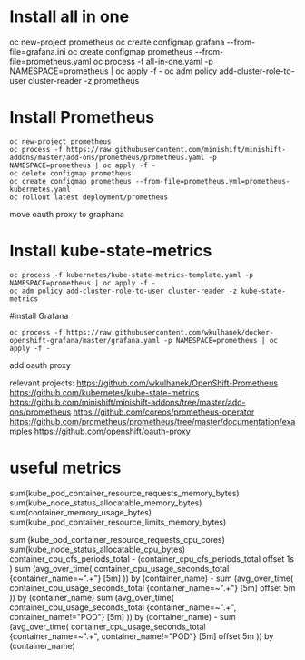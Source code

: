 # Install all in one
oc new-project prometheus
oc create configmap grafana --from-file=grafana.ini
oc create configmap prometheus --from-file=prometheus.yaml
oc process -f all-in-one.yaml -p NAMESPACE=prometheus | oc apply -f -
oc adm policy add-cluster-role-to-user cluster-reader -z prometheus


# Install Prometheus

```
oc new-project prometheus
oc process -f https://raw.githubusercontent.com/minishift/minishift-addons/master/add-ons/prometheus/prometheus.yaml -p NAMESPACE=prometheus | oc apply -f -
oc delete configmap prometheus
oc create configmap prometheus --from-file=prometheus.yml=prometheus-kubernetes.yaml
oc rollout latest deployment/prometheus
```
move oauth proxy to graphana


# Install kube-state-metrics
```
oc process -f kubernetes/kube-state-metrics-template.yaml -p NAMESPACE=prometheus | oc apply -f -
oc adm policy add-cluster-role-to-user cluster-reader -z kube-state-metrics
```

#install Grafana
```
oc process -f https://raw.githubusercontent.com/wkulhanek/docker-openshift-grafana/master/grafana.yaml -p NAMESPACE=prometheus | oc apply -f -
```
add oauth proxy



relevant projects:
https://github.com/wkulhanek/OpenShift-Prometheus
https://github.com/kubernetes/kube-state-metrics
https://github.com/minishift/minishift-addons/tree/master/add-ons/prometheus
https://github.com/coreos/prometheus-operator
https://github.com/prometheus/prometheus/tree/master/documentation/examples
https://github.com/openshift/oauth-proxy

# useful metrics

sum(kube_pod_container_resource_requests_memory_bytes)
sum(kube_node_status_allocatable_memory_bytes)
sum(container_memory_usage_bytes)
sum(kube_pod_container_resource_limits_memory_bytes)

sum (kube_pod_container_resource_requests_cpu_cores)
sum(kube_node_status_allocatable_cpu_bytes)
container_cpu_cfs_periods_total - (container_cpu_cfs_periods_total offset 1s )
sum (avg_over_time( container_cpu_usage_seconds_total {container_name=~".+"} [5m] )) by (container_name) - sum (avg_over_time( container_cpu_usage_seconds_total {container_name=~".+"} [5m] offset 5m )) by (container_name) 
sum (avg_over_time( container_cpu_usage_seconds_total {container_name=~".+", container_name!="POD"} [5m] )) by (container_name) - sum (avg_over_time( container_cpu_usage_seconds_total {container_name=~".+", container_name!="POD"} [5m] offset 5m )) by (container_name) 
